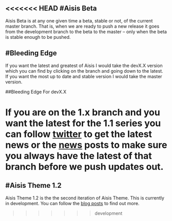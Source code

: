 <<<<<<< HEAD
#Aisis Beta
--------------

Aisis Beta is at any one given time a beta, stable or not, of the current master branch. That is, when we are ready to push a new release it goes from the development branch to the beta to the master – only when the beta is stable enough to be pushed.

#Bleeding Edge
-------------------

If you want the latest and greatest of Aisis I would take the devX.X version which you can find by clicking on the branch and going down to the latest. If you want the most up to date and stable version I would take the master version.

##Bleeding Edge For devX.X

If you are on the 1.x branch and you want the latest for the 1.1 series you can follow [twitter](https://twitter.com/search?q=%23AisisTheme&src=typd) to get the latest news or the [news](http://aisis.adambalan.com/category/news/) posts to make sure you always have the latest of that branch before we push updates out.
=======
#Aisis Theme 1.2
----------------

Aisis Theme 1.2 is the the second iteration of Aisis Theme. This is currently in development. You can follow the [blog posts](http://aisis.adambalan.com/tag/1-2/) to find out more.
>>>>>>> development
